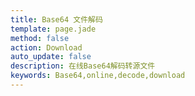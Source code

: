 ```yaml
---
title: Base64 文件解码
template: page.jade
method: false
action: Download
auto_update: false
description: 在线Base64解码转源文件
keywords: Base64,online,decode,download
---
```

<script>
$(document).ready(function() {
  var download = $('<a class="btn btn-default" download="base64"/>').text('Download');
  download.click(function() {
    var base64Str = $('#input').val();
    download.attr('href', 'data:application/octet-stream;base64,' + base64Str);
  });
  $('#execute').replaceWith(download);
  $('.output').remove();
});
</script>
